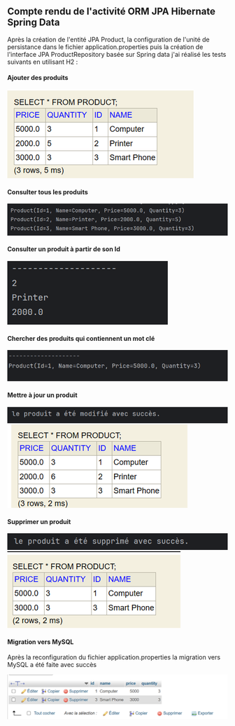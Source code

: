 <h2>Compte rendu de l'activité ORM JPA Hibernate Spring Data</h2>
<p>Après la création de l'entité JPA Product, la configuration de
 l'unité de persistance dans le fichier application.properties
 puis la création de l'interface JPA ProductRepository basée sur Spring
data j'ai réalisé les tests suivants en utilisant H2 :</p>

<h4>Ajouter des produits</h4>
<img src="./Captures/img.png"/>

<h4>Consulter tous les produits</h4>
<img src="./Captures/img_1.png"/>

<h4>Consulter un produit à partir de son Id</h4>
<img src="./Captures/img_2.png"/>

<h4>Chercher des produits qui contiennent un mot clé</h4>
<img src="./Captures/img_3.png"/>

<h4>Mettre à jour un produit</h4>
<img src="./Captures/img_4.png"/>
<img src="./Captures/img_5.png"/>

<h4>Supprimer un produit</h4>
<img src="./Captures/img_6.png"/>
<img src="./Captures/img_7.png"/>

<h4>Migration vers MySQL</h4>
<p>Après la reconfiguration du fichier application.properties
la migration vers MySQL a été faite avec succès</p>
<img src="./Captures/img_8.png"/>